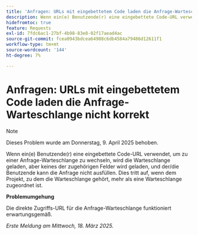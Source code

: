 ```yaml
---
title: 'Anfragen: URLs mit eingebettetem Code laden die Anfrage-Warteschlange nicht korrekt'
description: Wenn ein(e) Benutzende(r) eine eingebettete Code-URL verwendet, um zu einer Anfrage-Warteschlange zu wechseln, wird die Warteschlange geladen, aber keines der zugehörigen Felder wird geladen, und der/die Benutzende kann die Anfrage nicht ausfüllen. Dies tritt auf, wenn dem Projekt, zu dem die Warteschlange gehört, mehr als eine Warteschlange zugeordnet ist
hidefromtoc: true
feature: Requests
exl-id: 7fdc6ac1-27bf-4b98-83e8-02f17aead4ac
source-git-commit: fcea0943bdcea64988c6db4584a79486d12611f1
workflow-type: tm+mt
source-wordcount: '144'
ht-degree: 7%

---
```


# Anfragen: URLs mit eingebettetem Code laden die Anfrage-Warteschlange nicht korrekt

>[!NOTE]
>
>Dieses Problem wurde am Donnerstag, 9. April 2025 behoben.

Wenn ein(e) Benutzende(r) eine eingebettete Code-URL verwendet, um zu einer Anfrage-Warteschlange zu wechseln, wird die Warteschlange geladen, aber keines der zugehörigen Felder wird geladen, und der/die Benutzende kann die Anfrage nicht ausfüllen. Dies tritt auf, wenn dem Projekt, zu dem die Warteschlange gehört, mehr als eine Warteschlange zugeordnet ist.

**Problemumgehung**

Die direkte Zugriffs-URL für die Anfrage-Warteschlange funktioniert erwartungsgemäß.

_Erste Meldung am Mittwoch, 18. März 2025._

